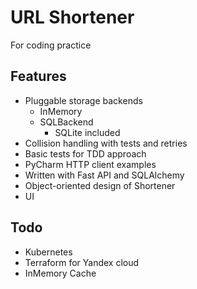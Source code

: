 # URL Shortener

For coding practice

## Features

- Pluggable storage backends
    - InMemory
    - SQLBackend
      - SQLite included
- Collision handling with tests and retries
- Basic tests for TDD approach
- PyCharm HTTP client examples
- Written with Fast API and SQLAlchemy
- Object-oriented design of Shortener
- UI

## Todo

- Kubernetes
- Terraform for Yandex cloud
- InMemory Cache
